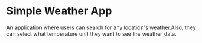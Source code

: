 # Simple Weather App
An application where users can search for any location's weather.Also, they can select what temperature unit they want to see the weather data.
